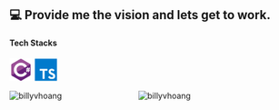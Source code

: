 <h2>💻 Provide me the vision and lets get to work.</h2>

<h4>Tech Stacks</h4>
 <img src="https://raw.githubusercontent.com/devicons/devicon/master/icons/csharp/csharp-original.svg" alt="csharp" width="40" height="40"/>
  <a href="https://www.typescriptlang.org/" target="_blank" rel="noreferrer"> <img src="https://raw.githubusercontent.com/devicons/devicon/master/icons/typescript/typescript-original.svg" alt="typescript" width="40" height="40"/> </a> </p>
<div>
   <img width="50%"  src="https://github-readme-streak-stats.herokuapp.com/?user=billyvhoang&" alt="billyvhoang" />
  <img width="45%" align="left" src="https://github-readme-stats.vercel.app/api/top-langs?username=billyvhoang&show_icons=true&locale=en&layout=compact" alt="billyvhoang" />
</div>

